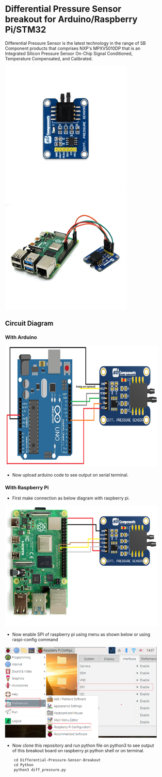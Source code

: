 # Differential Pressure Sensor breakout for Arduino/Raspberry Pi/STM32

Differential Pressure Sensor is the latest technology in the range of SB Component products that comprises NXP's MPXV5010DP that is an Integrated Silicon Pressure Sensor On-Chip Signal Conditioned, Temperature Compensated, and Calibrated.

<img src="images/product_img1.png" width="400" height="400" /><img src="images/product_img2.png" width="400" height="400" />

## Circuit Diagram

### With Arduino

<img src="images/diff_pressure_arduino.png" width="700" height="400" />

* Now upload arduino code to see output on serial terminal. 

### With Raspberry Pi

* First make connection as below diagram with raspberry pi.

<img src="images/diff_pressure_raspberry.png" width="600" height="400" />

* Now enable SPI of raspberry pi using menu as shown below or using raspi-config command

<img src="images/raspi-configuration-spi.PNG" height="300" width="500" />

* Now clone this repository and run python file on python3 to see output of this breakout board on raspberry pi python shell or on terminal.

``` 
    cd Differential-Pressure-Sensor-Breakout
    cd Python
    python3 diff_pressure.py



